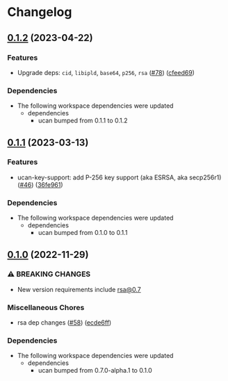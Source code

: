 # Changelog

## [0.1.2](https://github.com/ucan-wg/rs-ucan/compare/ucan-key-support-v0.1.1...ucan-key-support-v0.1.2) (2023-04-22)


### Features

* Upgrade deps: `cid`, `libipld`, `base64`, `p256`, `rsa` ([#78](https://github.com/ucan-wg/rs-ucan/issues/78)) ([cfeed69](https://github.com/ucan-wg/rs-ucan/commit/cfeed6903d9a53d3728f35914d670e3b7920d88d))


### Dependencies

* The following workspace dependencies were updated
  * dependencies
    * ucan bumped from 0.1.1 to 0.1.2

## [0.1.1](https://github.com/ucan-wg/rs-ucan/compare/ucan-key-support-v0.1.0...ucan-key-support-v0.1.1) (2023-03-13)


### Features

* ucan-key-support: add P-256 key support (aka ESRSA, aka secp256r1) ([#46](https://github.com/ucan-wg/rs-ucan/issues/46)) ([36fe961](https://github.com/ucan-wg/rs-ucan/commit/36fe9617513a25c7815772204a9426e0ca75ef7e))


### Dependencies

* The following workspace dependencies were updated
  * dependencies
    * ucan bumped from 0.1.0 to 0.1.1

## [0.1.0](https://github.com/ucan-wg/rs-ucan/compare/ucan-key-support-v0.1.0...ucan-key-support-v0.1.0) (2022-11-29)


### ⚠ BREAKING CHANGES

* New version requirements include rsa@0.7

### Miscellaneous Chores

* rsa dep changes ([#58](https://github.com/ucan-wg/rs-ucan/issues/58)) ([ecde6ff](https://github.com/ucan-wg/rs-ucan/commit/ecde6ffce6ad07c1ccb1c9d2257a3f7650189afc))


### Dependencies

* The following workspace dependencies were updated
  * dependencies
    * ucan bumped from 0.7.0-alpha.1 to 0.1.0
